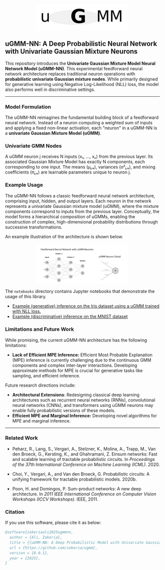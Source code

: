 <p align="center">
  <img src="./images/logo.png" alt="uGMM Logo" width="300"/>
</p>

## uGMM-NN: A Deep Probabilistic Neural Network with Univariate Gaussian Mixture Neurons

This repository introduces the **Univariate Gaussian Mixture Model Neural Network Model (uGMM-NN)**. This experimental feedforward neural network architecture replaces traditional neuron operations with **probabilistic univariate Gaussian mixture nodes**. While primarily designed for generative learning using Negative Log-Likelihood (NLL) loss, the model also performs well in discriminative settings.

---

### Model Formulation

The uGMM-NN reimagines the fundamental building block of a feedforward neural network. Instead of a neuron computing a weighted sum of inputs and applying a fixed non-linear activation, each "neuron" in a uGMM-NN is a **univariate Gaussian Mixture Model (uGMM)**.

### Univariate GMM Nodes

A uGMM neuron j receives N inputs (x₁, ..., xₙ) from the previous layer. 
Its associated Gaussian Mixture Model has exactly N components, 
each corresponding to one input. The means (μⱼ,ₖ), variances (σ²ⱼ,ₖ), and mixing coefficients (πⱼ,ₖ) are learnable parameters unique to neuron j.

### Example Usage

The uGMM-NN follows a classic feedforward neural network architecture, comprising input, hidden, and output layers. Each neuron in the network represents a univariate Gaussian mixture model (uGMM), where the mixture components correspond to inputs from the previous layer. Conceptually, the model forms a hierarchical composition of uGMMs, enabling the construction of complex, high-dimensional probability distributions through successive transformations.

An example illustration of the architecture is shown below.
<p align="center">
  <img src="./images/model_architecture.png" alt="example model architecture" width="300"/>
</p>

The `notebooks` directory contains Jupyter notebooks that demonstrate the usage of this library.

- [Example (generative) inference on the Iris dataset using a uGMM trained with NLL loss.](./notebooks/iris_dataset.ipynb)
- [Example (discriminative) inference on the MNIST dataset](./notebooks/mnist_dataset.ipynb)

### Limitations and Future Work

While promising, the current uGMM-NN architecture has the following limitations:

* **Lack of Efficient MPE Inference:** Efficient Most Probable Explanation (MPE) inference is currently challenging due to the continuous GMM components and complex inter-layer interactions. Developing approximate methods for MPE is crucial for generative tasks like sampling, and efficient inference.

Future research directions include:

* **Architectural Extensions**: Redesigning classical deep learning architectures such as recurrent neural networks (RNNs), convolutional neural networks (CNNs), and transformers using uGMM neurons may enable fully probabilistic versions of these models.
* **Efficient MPE and Marginal Inference:** Developing novel algorithms for MPE and marginal inference.
---
### Related Work
* Peharz, R., Lang, S., Vergari, A., Stelzner, K., Molina, A., Trapp, M., Van den Broeck, G., Kersting, K., and Ghahramani, Z. Einsum networks: Fast and scalable learning of tractable probabilistic circuits. In *Proceedings of the 37th International Conference on Machine Learning (ICML)*. 2020.

* Choi, Y., Vergari, A., and Van den Broeck, G. Probabilistic circuits: A unifying framework for tractable probabilistic models. 2020b.

* Poon, H. and Domingos, P. Sum-product networks: A new deep architecture. In *2011 IEEE International Conference on Computer Vision Workshops (ICCV Workshops)*. IEEE, 2011.

### Citation

If you use this software, please cite it as below:

```bibtex
@software{zakeriaali2025ugmmnn,
  author = {Ali, Zakeria},
  title = {{uGMM-NN: A Deep Probabilistic Model with Univariate Gaussian Mixture Nodes}},
  url = {https://github.com/zakeria/ugmm},
  version = {0.0.1}, 
  year = {2025},
}